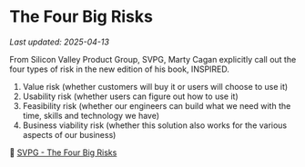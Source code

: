 # The Four Big Risks

_Last updated: 2025-04-13_

From Silicon Valley Product Group, SVPG, Marty Cagan explicitly call out the four types of risk in the new edition of his book, INSPIRED.

1. Value risk (whether customers will buy it or users will choose to use it)  
2. Usability risk (whether users can figure out how to use it)  
3. Feasibility risk (whether our engineers can build what we need with the time, skills and technology we have)  
4. Business viability risk (whether this solution also works for the various aspects of our business)  

🔗 [SVPG - The Four Big Risks](https://www.svpg.com/four-big-risks/)